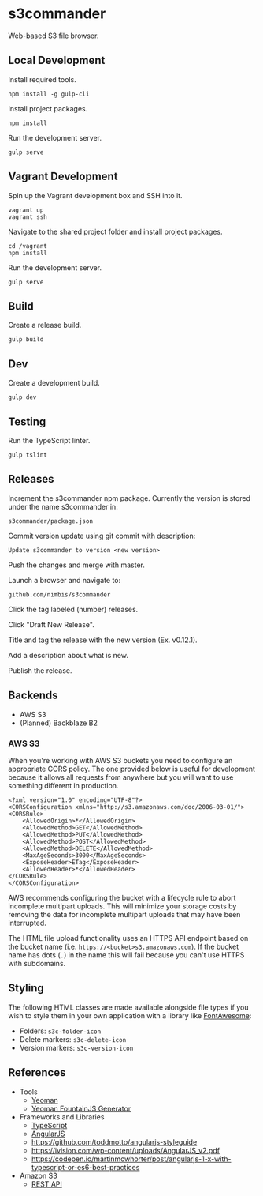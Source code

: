 # s3commander

Web-based S3 file browser.


## Local Development

Install required tools.

```
npm install -g gulp-cli
```

Install project packages.

```
npm install
```

Run the development server.

```
gulp serve
```

## Vagrant Development

Spin up the Vagrant development box and SSH into it.

```
vagrant up
vagrant ssh
```

Navigate to the shared project folder and install project packages.

```
cd /vagrant
npm install
```

Run the development server.

```
gulp serve
```

## Build

Create a release build.

```
gulp build
```

## Dev

Create a development build.

```
gulp dev
```

## Testing

Run the TypeScript linter.

```
gulp tslint
```

## Releases

Increment the s3commander npm package. Currently the version is stored under the name s3commander in:

```
s3commander/package.json
```

Commit version update using git commit with description:
```
Update s3commander to version <new version>
```

Push the changes and merge with master.

Launch a browser and navigate to:
```
github.com/nimbis/s3commander
```

Click the tag labeled (number) releases.

Click "Draft New Release".

Title and tag the release with the new version (Ex. v0.12.1).

Add a description about what is new.

Publish the release.

## Backends

* AWS S3
* (Planned) Backblaze B2

### AWS S3

When you're working with AWS S3 buckets you need to configure an appropriate CORS policy. The one provided below is useful for development because it allows all requests from anywhere but you will want to use something different in production.

```
<?xml version="1.0" encoding="UTF-8"?>
<CORSConfiguration xmlns="http://s3.amazonaws.com/doc/2006-03-01/">
<CORSRule>
    <AllowedOrigin>*</AllowedOrigin>
    <AllowedMethod>GET</AllowedMethod>
    <AllowedMethod>PUT</AllowedMethod>
    <AllowedMethod>POST</AllowedMethod>
    <AllowedMethod>DELETE</AllowedMethod>
    <MaxAgeSeconds>3000</MaxAgeSeconds>
    <ExposeHeader>ETag</ExposeHeader>
    <AllowedHeader>*</AllowedHeader>
</CORSRule>
</CORSConfiguration>
```

AWS recommends configuring the bucket with a lifecycle rule to abort incomplete multipart uploads.  This will minimize your storage costs by removing the data for incomplete multipart uploads that may have been interrupted.

The HTML file upload functionality uses an HTTPS API endpoint based on the bucket name (i.e. `https://<bucket>s3.amazonaws.com`). If the bucket name has dots (`.`) in the name this will fail because you can't use HTTPS with subdomains.

## Styling

The following HTML classes are made available alongside file types if you wish
to style them in your own application with a library like
[FontAwesome](https://fontawesome.com/):

* Folders: `s3c-folder-icon`
* Delete markers: `s3c-delete-icon`
* Version markers: `s3c-version-icon`

## References

* Tools
  * [Yeoman](http://yeoman.io/)
  * [Yeoman FountainJS Generator](http://fountainjs.io/)
* Frameworks and Libraries
  * [TypeScript](https://www.typescriptlang.org)
  * [AngularJS](https://angularjs.org/)
  * https://github.com/toddmotto/angularjs-styleguide
  * https://ivision.com/wp-content/uploads/AngularJS_v2.pdf
  * https://codepen.io/martinmcwhorter/post/angularjs-1-x-with-typescript-or-es6-best-practices
* Amazon S3
  * [REST API](https://docs.aws.amazon.com/AmazonS3/latest/API/Welcome.html)
